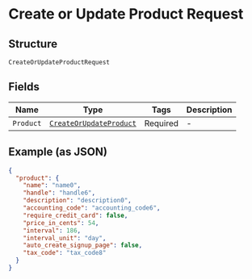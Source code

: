 
# Create or Update Product Request

## Structure

`CreateOrUpdateProductRequest`

## Fields

| Name | Type | Tags | Description |
|  --- | --- | --- | --- |
| `Product` | [`CreateOrUpdateProduct`](../../doc/models/create-or-update-product.md) | Required | - |

## Example (as JSON)

```json
{
  "product": {
    "name": "name0",
    "handle": "handle6",
    "description": "description0",
    "accounting_code": "accounting_code6",
    "require_credit_card": false,
    "price_in_cents": 54,
    "interval": 186,
    "interval_unit": "day",
    "auto_create_signup_page": false,
    "tax_code": "tax_code8"
  }
}
```

